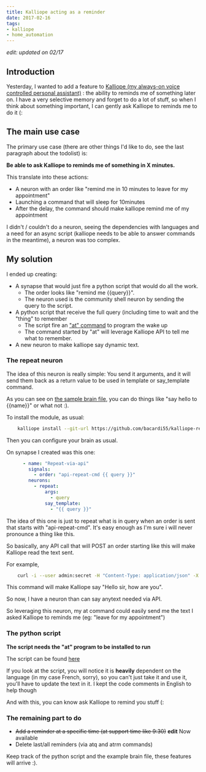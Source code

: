 ```yaml
---
title: Kalliope acting as a reminder
date: 2017-02-16
tags:
- kalliope
- home_automation
---
```



*edit: updated on 02/17*

## Introduction

Yesterday, I wanted to add a feature to [Kalliope (my always-on voice controlled personal assistant)](https://github.com/kalliope-project/kalliope) : the ability to reminds me of something later on. I have a very selective memory and forget to do a lot of stuff, so when I think about something important, I can gently ask Kalliope to reminds me to do it (:

## The main use case

The primary use case (there are other things I'd like to do, see the last paragraph about the todolist) is:

**Be able to ask Kalliope to reminds me of something in X minutes.**

This translate into these actions:

- A neuron with an order like "remind me in 10 minutes to leave for my appointment"
- Launching a command that will sleep for 10minutes
- After the delay, the command should make kalliope remind me of my appointment


I didn't / couldn't do a neuron, seeing the dependencies with languages and a need for an async script (kalliope needs to be able to answer commands in the meantime), a neuron was too complex.



## My solution

I ended up creating:

- A synapse that would just fire a python script that would do all the work.
  - The order looks like "remind me {{query}}".
  - The neuron used is the community shell neuron by sending the query to the script.
- A python script that receive the full query (including time to wait and the "thing" to remember
  - The script fire an ["at" command](http://www.linux-france.org/article/man-fr/man1/at-1.html) to program the wake up
  - The command started by "at" will leverage Kalliope API to tell me what to remember.
- A new neuron to make kalliope say dynamic text.


### The repeat neuron

The idea of this neuron is really simple: You send it arguments, and it will send them back as a return value to be used in template or say_template command.

As you can see on [the sample brain file](https://github.com/bacardi55/kalliope-repeat/blob/master/samples/brain.yml), you can do things like "say hello to {{name}}" or what not :).

To install the module, as usual:

```bash
    kalliope install --git-url https://github.com/bacardi55/kalliope-repeat.git
```

Then you can configure your brain as usual.

On synapse I created was this one:

```yaml
      - name: "Repeat-via-api"
        signals:
          - order: "api-repeat-cmd {{ query }}"
        neurons:
          - repeat:
              args:
                - query
              say_template:
                - "{{ query }}"
```

The idea of this one is just to repeat what is in query when an order is sent that starts with "api-repeat-cmd". It's easy enough as I'm sure i will never pronounce a thing like this.

So basically, any API call that will POST an order starting like this will make Kalliope read the text sent.

For example,

```bash
    curl -i --user admin:secret -H "Content-Type: application/json" -X POST -d '{"order":"api-repeat-cmd Hello sir, how are you ?"}' http://kalliope:5000/order/
```

This command will make Kalliope say "Hello sir, how are you".

So now, I have a neuron than can say anytext needed via API.

So leveraging this neuron, my at command could easily send me the text I asked Kalliope to reminds me (eg: "leave for my appointment")


### The python script

**The script needs the "at" program to be installed to run**

The script can be found [here](https://github.com/bacardi55/kalliope-starter55/blob/master/script/reminder.py)

If you look at the script, you will notice it is **heavily** dependent on the language (in my case French, sorry), so you can't just take it and use it, you'll have to update the text in it. I kept the code comments in English to help though


And with this, you can know ask Kalliope to remind you stuff (:


### The remaining part to do

- <del>Add a reminder at a specific time (at support time like 9:30)</del> **edit** Now available
- Delete last/all reminders (via atq and atrm commands)


Keep track of the python script and the example brain file, these features will arrive :).
